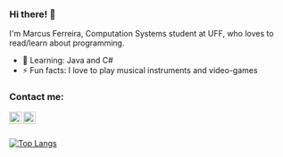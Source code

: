 ### Hi there! 👋

I'm Marcus Ferreira, Computation Systems student at UFF, who loves to read/learn about programming.

- 🌱 Learning: Java and C#
- ⚡ Fun facts: I love to play musical instruments and video-games

### Contact me:

[<img align="left" alt="marcus-ferreira | Twitter" width="22px" src="https://cdn.jsdelivr.net/npm/simple-icons@v3/icons/twitter.svg" />][twitter]
[<img align="left" alt="marcus-ferreira | LinkedIn" width="22px" src="https://cdn.jsdelivr.net/npm/simple-icons@v3/icons/linkedin.svg" />][linkedin]

</br>
</br>

[![Top Langs](https://github-readme-stats.vercel.app/api/top-langs/?username=marcus-ferreira&layout=compact)](https://github.com/anuraghazra/github-readme-stats)


[twitter]: https://twitter.com/emarcusferreira
[linkedin]: https://www.linkedin.com/in/marcusviniciusfp/
